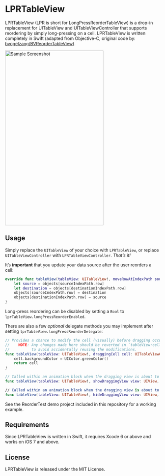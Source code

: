 # LPRTableView

LPRTableView (LPR is short for LongPressReorderTableView) is a drop-in replacement for UITableView and UITableViewController that supports reordering by simply long-pressing on a cell. LPRTableView is written completely in Swift (adapted from Objective-C, original code by: [bvogelzang/BVReorderTableView](https://github.com/bvogelzang/BVReorderTableView)).

<img alt="Sample Screenshot" width="320" height="568" src="http://f.cl.ly/items/0l0L3X0a2Y3B3J390m3J/SampleScreenshot.png" />


## Usage

Simply replace the `UITableView` of your choice with `LPRTableView`, or replace `UITableViewController` with `LPRTableViewController`. _That’s it!_

It’s **important** that you update your data source after the user reorders a cell:

```swift
override func tableView(tableView: UITableView!, moveRowAtIndexPath sourceIndexPath: NSIndexPath!, toIndexPath destinationIndexPath: NSIndexPath!) {
	let source = objects[sourceIndexPath.row]
	let destination = objects[destinationIndexPath.row]
	objects[sourceIndexPath.row] = destination
	objects[destinationIndexPath.row] = source
}
```

Long-press reordering can be disabled by setting a `Bool` to `lprTableView.longPressReorderEnabled`.

There are also a few _optional_ delegate methods you may implement after setting `lprTableView.longPressReorderDelegate`:

```swift
// Provides a chance to modify the cell (visually) before dragging occurs.
//    NOTE: Any changes made here should be reverted in `tableView:cellForRowAtIndexPath:`
//          to avoid accidentally reusing the modifications.
func tableView(tableView: UITableView!, draggingCell cell: UITableViewCell, atIndexPath indexPath: NSIndexPath) -> UITableViewCell {
	cell.backgroundColor = UIColor.greenColor()
	return cell
}

// Called within an animation block when the dragging view is about to show.
func tableView(tableView: UITableView!, showDraggingView view: UIView, atIndexPath indexPath: NSIndexPath)

// Called within an animation block when the dragging view is about to hide.
func tableView(tableView: UITableView!, hideDraggingView view: UIView, atIndexPath indexPath: NSIndexPath)
```

See the ReorderTest demo project included in this repository for a working example.


## Requirements

Since LPRTableView is written in Swift, it requires Xcode 6 or above and works on iOS 7 and above.


## License

LPRTableView is released under the MIT License.
